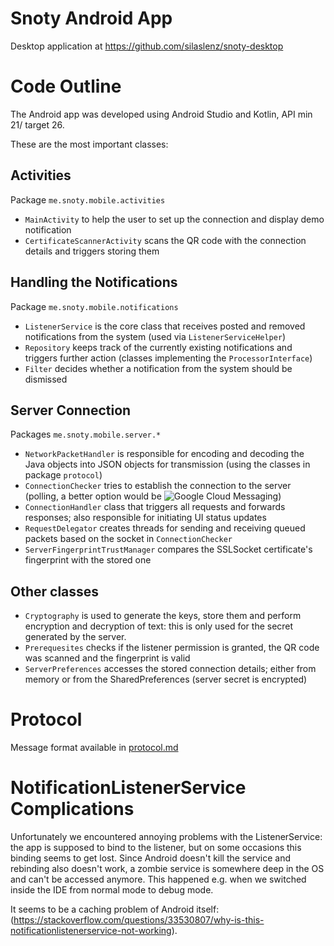 # Snoty Android App
Desktop application at https://github.com/silaslenz/snoty-desktop

# Code Outline

The Android app was developed using Android Studio and Kotlin, API min 21/ target 26.

These are the most important classes:

## Activities

Package `me.snoty.mobile.activities`

* `MainActivity` to help the user to set up the connection and display demo notification
* `CertificateScannerActivity` scans the QR code with the connection details and triggers storing them

## Handling the Notifications

Package `me.snoty.mobile.notifications`

* `ListenerService` is the core class that receives posted and removed notifications from the system (used via `ListenerServiceHelper`)
* `Repository` keeps track of the currently existing notifications and triggers further action (classes implementing the `ProcessorInterface`)
* `Filter` decides whether a notification from the system should be dismissed

## Server Connection

Packages `me.snoty.mobile.server.*`

* `NetworkPacketHandler` is responsible for encoding and decoding the Java objects into JSON objects for transmission (using the classes in package `protocol`)
* `ConnectionChecker` tries to establish the connection to the server (polling, a better option would be ![Google Cloud Messaging](https://developers.google.com/cloud-messaging/))
* `ConnectionHandler` class that triggers all requests and forwards responses; also responsible for initiating UI status updates
* `RequestDelegator` creates threads for sending and receiving queued packets based on the socket in `ConnectionChecker`
* `ServerFingerprintTrustManager` compares the SSLSocket certificate's fingerprint with the stored one

## Other classes

* `Cryptography` is used to generate the keys, store them and perform encryption and decryption of text: this is only used for the secret generated by the server.
* `Prerequesites` checks if the listener permission is granted, the QR code was scanned and the fingerprint is valid
* `ServerPreferences` accesses the stored connection details; either from memory or from the SharedPreferences (server secret is encrypted)

# Protocol
Message format available in [protocol.md](https://github.com/silaslenz/snoty-desktop/blob/master/protocol.md)

# NotificationListenerService Complications

Unfortunately we encountered annoying problems with the ListenerService: the app is supposed to bind to the listener, but on some occasions 
this binding seems to get lost. Since Android doesn't kill the service and rebinding also doesn't work, a zombie service is somewhere deep 
in the OS and can't be accessed anymore. This happened e.g. when we switched inside the IDE from normal mode to debug mode. 

It seems to be a caching problem of Android itself: (https://stackoverflow.com/questions/33530807/why-is-this-notificationlistenerservice-not-working).

